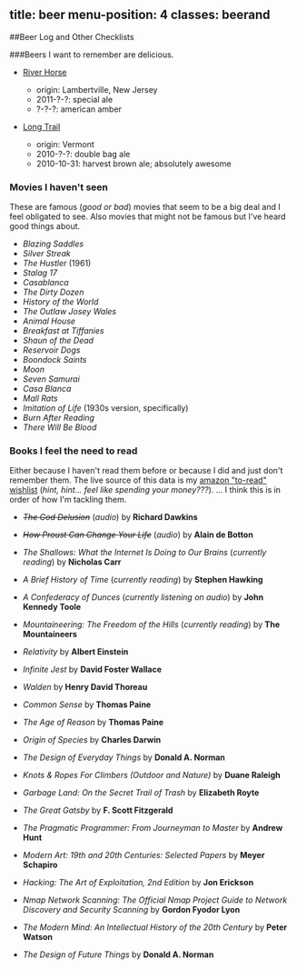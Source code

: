 title: beer
menu-position: 4
classes: beerand
---

##Beer Log and Other Checklists

<div id="listing"></div>

<div class="list" data-list="beer" markdown="1">

###Beers I want to remember are delicious.
* [River Horse](http://www.riverhorse.com/)

    + origin: Lambertville, New Jersey
    + 2011-?-?: special ale
    + ?-?-?: american amber

* [Long Trail](http://www.longtrail.com/)

    + origin: Vermont
    + 2010-?-?: double bag ale
    + 2010-10-31: harvest brown ale; absolutely awesome
</div><!--//[beer]-->

<div class="list" data-list="movies" markdown="1">

### Movies I haven't seen
These are famous (_good or bad_) movies that seem to be a big deal and I feel
obligated to see. Also movies that might not be famous but I've heard good
things about.

+ <cite>Blazing Saddles</cite>
+ <cite>Silver Streak</cite>
+ <cite>The Hustler</cite> (1961)
+ <cite>Stalag 17</cite>
+ <cite>Casablanca</cite>
+ <cite>The Dirty Dozen</cite>
+ <cite>History of the World</cite>
+ <cite>The Outlaw Josey Wales</cite>
+ <cite>Animal House</cite>
+ <cite>Breakfast at Tiffanies</cite>
+ <cite>Shaun of the Dead</cite>
+ <cite>Reservoir Dogs</cite>
+ <cite>Boondock Saints</cite>
+ <cite>Moon</cite>
+ <cite>Seven Samurai</cite>
+ <cite>Casa Blanca</cite>
+ <cite>Mall Rats</cite>
+ <cite>Imitation of Life</cite> (1930s version, specifically)
+ <cite>Burn After Reading</cite>
+ <cite>There Will Be Blood</cite>

</div><!--//[movies]-->

<div class="list" data-list="books" markdown="1">

### Books I feel the need to read
Either because I haven't read them before or because I did and just don't
remember them. The live source of this data is my [amazon "to-read"
wishlist][amazon_toread] (_hint, hint... feel like spending your money???_).
... I think this is in order of how I'm tackling them.

* <del><cite>The God Delusion</cite></del> (*audio*)
  <span class="attribution">by <b>Richard Dawkins</b></span>

* <del><cite>How Proust Can Change Your Life</cite></del> (*audio*)
  <span class="attribution">by <b>Alain de
  Botton</b></span>

* <cite>The Shallows: What the Internet Is Doing to Our Brains</cite> (*currently reading*)
  <span class="attribution">by <b>Nicholas Carr</b></span>

* <cite>A Brief History of Time</cite> (*currently reading*)
  <span class="attribution">by <b>Stephen Hawking</b></span>

* <cite>A Confederacy of Dunces</cite> (*currently listening on audio*)
  <span class="attribution">by <b>John Kennedy
  Toole</b></span>

* <cite>Mountaineering: The Freedom of the Hills</cite> (*currently reading*)
  <span class="attribution">by <b>The Mountaineers</b></span>

* <cite>Relativity</cite>
  <span class="attribution">by <b>Albert Einstein</b></span>

* <cite>Infinite Jest</cite>
  <span class="attribution">by <b>David Foster Wallace</b></span>

* <cite>Walden</cite>
  <span class="attribution">by <b>Henry David Thoreau</b></span>

* <cite>Common Sense</cite>
  <span class="attribution">by <b>Thomas Paine</b></span>

* <cite>The Age of Reason</cite>
  <span class="attribution">by <b>Thomas Paine</b></span>

* <cite>Origin of Species</cite>
  <span class="attribution">by <b>Charles Darwin</b></span>

* <cite>The Design of Everyday Things</cite>
  <span class="attribution">by <b>Donald A. Norman</b></span>

* <cite>Knots & Ropes For Climbers (Outdoor and Nature)</cite>
  <span class="attribution">by <b>Duane Raleigh</b></span>

* <cite>Garbage Land: On the Secret Trail of Trash</cite>
  <span class="attribution">by <b>Elizabeth Royte</b></span>

* <cite>The Great Gatsby</cite>
  <span class="attribution">by <b>F. Scott Fitzgerald</b></span>

* <cite>The Pragmatic Programmer: From Journeyman to Master</cite>
  <span class="attribution">by <b>Andrew Hunt</b></span>

* <cite>Modern Art: 19th and 20th Centuries: Selected Papers</cite>
  <span class="attribution">by <b>Meyer Schapiro</b></span>

* <cite>Hacking: The Art of Exploitation, 2nd Edition</cite>
  <span class="attribution">by <b>Jon Erickson</b></span>

* <cite>Nmap Network Scanning: The Official Nmap Project Guide to Network Discovery and Security Scanning</cite>
  <span class="attribution">by <b>Gordon Fyodor Lyon</b></span>

* <cite>The Modern Mind: An Intellectual History of the 20th Century</cite>
  <span class="attribution">by <b>Peter Watson</b></span>

* <cite>The Design of Future Things</cite>
  <span class="attribution">by <b>Donald A. Norman</b></span>

[amazon_toread]: http://amzn.com/w/21LWOXBICKV4W

</div><!--//[books]-->

